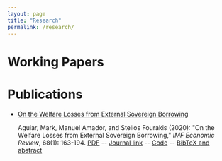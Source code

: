 ```yaml
---
layout: page
title: "Research"
permalink: /research/
---
```


# Working Papers

# Publications

* [On the Welfare Losses from External Sovereign Borrowing](/publications/welfare_losses)

    Aguiar, Mark, Manuel Amador, and Stelios Fourakis (2020): "On the Welfare Losses from External Sovereign Borrowing," *IMF Economic Review*, 68(1): 163-194.
[PDF](/files/lossesfromborrowing.pdf) -- [Journal link](https://doi.org/10.1057/s41308-019-00103-2)  -- [Code](https://github.com/sfourakis/SovDebtWelfare) -- [BibTeX and abstract](/publications/welfare_losses)
